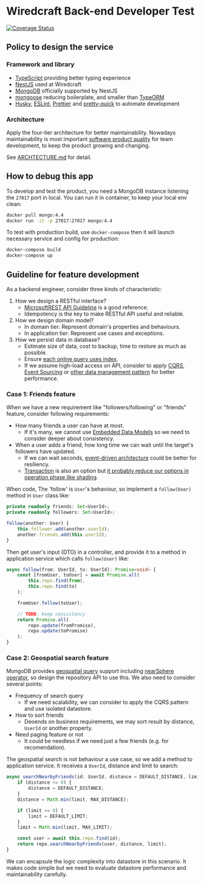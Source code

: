 # Wiredcraft Back-end Developer Test

[![Coverage Status](https://coveralls.io/repos/github/KengoTODA/test-backend/badge.svg?branch=master)](https://coveralls.io/github/KengoTODA/test-backend?branch=master)

## Policy to design the service

### Framework and library

- [TypeScript](http://typescriptlang.org/) providing better typing experience
- [NestJS](https://nestjs.com/) used at Wiredcraft
- [MongoDB](https://docs.mongodb.com/) officially supported by NestJS
- [mongoose](https://mongoosejs.com/) reducing boilerplate, and smaller than [TypeORM](https://github.com/typeorm/typeorm)
- [Husky](https://typicode.github.io/husky/#/), [ESLint](https://eslint.org/), [Prettier](https://prettier.io/) and [pretty-quick](https://github.com/azz/pretty-quick) to automate development

### Architecture

Apply the four-tier architecture for better maintainability. Nowadays maintainability is most important [software product quality](https://iso25000.com/index.php/en/iso-25000-standards/iso-25010) for team development, to keep the product growing and changing.

See [ARCHTECTURE.md](./ARCHTECTURE.md) for detail.

## How to debug this app

To develop and test the product, you need a MongoDB instance listening the `27017` port in local.
You can run it in container, to keep your local env clean:

```sh
docker pull mongo:4.4
docker run -it -p 27017:27017 mongo:4.4
```

To test with production build, use `docker-compose` then it will launch necessary service and config for production:

```sh
docker-compose build
docker-compose up
```

## Guideline for feature development

As a backend engineer, consider three kinds of characteristic:

1. How we design a RESTful interface?
   - [MicrosoftREST API Guideline](https://github.com/microsoft/api-guidelines/blob/vNext/Guidelines.md) is a good reference.
   - Idempotency is the key to make RESTful API useful and reliable.
2. How we design domain model?
   - In domain tier: Represent domain's properties and behaviours.
   - In application tier: Represent use cases and exceptions.
3. How we persist data in database?
   - Estimate size of data, cost to backup, time to restore as much as possible.
   - Ensure [each online query uses index](https://docs.mongodb.com/manual/tutorial/measure-index-use/).
   - If we assume high-load access on API, consider to apply [CQRS](https://docs.microsoft.com/en-us/azure/architecture/patterns/cqrs), [Event Sourcing](https://docs.microsoft.com/en-us/azure/architecture/patterns/event-sourcing) or [other data management pattern](https://docs.microsoft.com/en-us/azure/architecture/patterns/category/data-management) for better performance.

### Case 1: Friends feature

When we have a new requirement like "followers/following" or "friends" feature, consider following requirements:

- How many friends a user can have at most.
  - If it's many, we cannot use [Embedded Data Models](https://docs.mongodb.com/manual/core/data-model-design/#embedded-data-models) so we need to consider deeper about consistency.
- When a user adds a friend, how long time we can wait until the target's followers have updated.
  - If we can wait seconds, [event-driven architecture](https://docs.microsoft.com/en-us/azure/architecture/guide/architecture-styles/event-driven) could be better for resiliency.
  - [Transaction](https://docs.mongodb.com/manual/core/transactions/) is also an option but [it probably reduce our options in operation phase like shading](https://www.mongodb.com/blog/post/performance-best-practices-transactions-and-read--write-concerns).

When code, The 'follow' is `User`'s behaviour, so implement a `follow(User)` method in `User` class like:

```typescript
private readonly friends: Set<UserId>;
private readonly followers: Set<UserId>;

follow(another: User) {
    this.follower.add(another.userId);
    another.friends.add(this.userId);
}
```

Then get user's input (DTO) in a controller, and provide it to a method in application service which calls `follow(User)` like:

```typescript
async follow(from: UserId, to: UserId): Promise<void> {
    const [fromUser, toUser] = await Promise.all(
        this.repo.find(from),
        this.repo.find(to)
    );

    fromUser.follow(toUser);

    // TODO: keep consistency
    return Promise.all(
        repo.update(fromPromise),
        repo.update(toPromise)
    );
}
```

### Case 2: Geospatial search feature

MongoDB provides [geospatial query](https://docs.mongodb.com/manual/geospatial-queries/) support including [nearSphere operator](https://docs.mongodb.com/manual/reference/operator/query/nearSphere/), so design the repository API to use this. We also need to consider several points:

- Frequency of search query
  - If we need scalability, we can consider to apply the CQRS pattern and use isolated datastore.
- How to sort friends
  - Deoends on business requirements, we may sort result by distance, `UserId` or another property.
- Need paging feature or not
  - It could be needless if we need just a few friends (e.g. for recomendation).

The geospatial search is not behaviour a use case, so we add a method to application service. It receives a `UserId`, distance and limit to search:

```typescript
async searchNearbyFriends(id: UserId, distance = DEFAULT_DISTANCE, limit = DEFAULT_LIMIT): Promise<User[]> {
    if (distance <= 0) {
        distance = DEFAULT_DISTANCE;
    }
    distance = Math.min(limit, MAX_DISTANCE);

    if (limit <= 0) {
        limit = DEFAULT_LIMIT;
    }
    limit = Math.min(limit, MAX_LIMIT);

    const user = await this.repo.find(id);
    return repo.searchNearbyFriends(user, distance, limit);
}
```

We can encapsule the logic complexity into datastore in this scenario. It makes code simple but we need to evaluate datastore performance and maintainability carefully.
